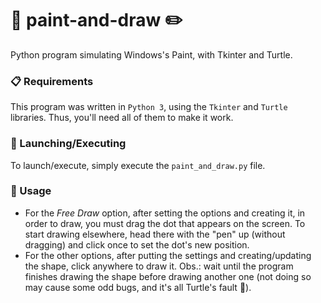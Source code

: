 # :art: paint-and-draw :pencil2:

Python program simulating Windows's Paint, with Tkinter and Turtle.

### :clipboard: Requirements

This program was written in `Python 3`, using the `Tkinter` and `Turtle` libraries. Thus, you'll need all of them to make it work.

### :rocket: Launching/Executing

To launch/execute, simply execute the `paint_and_draw.py` file.

### :triangular_ruler: Usage

- For the *Free Draw* option, after setting the options and creating it, in order to draw, you must drag the dot that appears on the screen. To start drawing elsewhere, head there with the "pen" up (without dragging) and click once to set the dot's new position.
- For the other options, after putting the settings and creating/updating the shape, click anywhere to draw it. Obs.: wait until the program finishes drawing the shape before drawing another one (not doing so may cause some odd bugs, and it's all Turtle's fault :turtle:).
